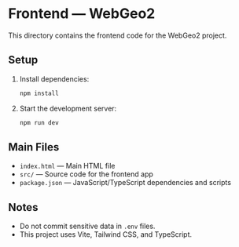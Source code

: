 # Frontend — WebGeo2

This directory contains the frontend code for the WebGeo2 project.

## Setup
1. Install dependencies:
   ```bash
   npm install
   ```
2. Start the development server:
   ```bash
   npm run dev
   ```

## Main Files
- `index.html` — Main HTML file
- `src/` — Source code for the frontend app
- `package.json` — JavaScript/TypeScript dependencies and scripts

## Notes
- Do not commit sensitive data in `.env` files.
- This project uses Vite, Tailwind CSS, and TypeScript.
